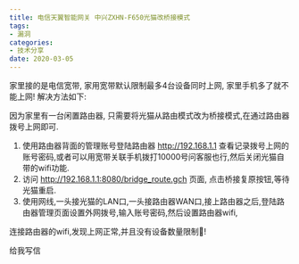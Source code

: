 ```yaml
---
title: 电信天翼智能网关 中兴ZXHN-F650光猫改桥接模式
tags: 
- 漏洞
categories:
- 技术分享
date: 2020-03-05
---
```


家里接的是电信宽带, 家用宽带默认限制最多4台设备同时上网, 家里手机多了就不能上网! 解决方法如下:

因为家里有一台闲置路由器, 只需要将光猫从路由模式改为桥接模式,在通过路由器拨号上网即可.

1. 使用路由器背面的管理账号登陆路由器 http://192.168.1.1 查看记录拨号上网的账号密码,或者可以用宽带关联手机拨打10000号问客服也行,然后关闭光猫自带的wifi功能.
2. 访问 http://192.168.1.1:8080/bridge_route.gch 页面, 点击桥接复原按钮,等待光猫重启.
3. 使用网线,一头接光猫的LAN口,一头接路由器WAN口,接上路由器之后,登陆路由器管理页面设置外网拨号,输入账号密码,然后设置路由器wifi,

连接路由器的wifi,发现上网正常,并且没有设备数量限制🚫! 

<a target="_blank" href="http://mail.qq.com/cgi-bin/qm_share?t=qm_mailme&email=o5aRkJObl5WbluPS0o3AzM4" style="text-decoration:none;">给我写信</a>